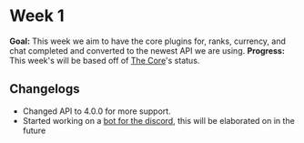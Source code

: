 # Week 1

**Goal:** This week we aim to have the core plugins for, ranks, currency, and chat completed and converted to the newest API we are using.
**Progress:** This week's will be based off of [The Core](https://github.com/RaptorsMC/Development/projects/1)'s status.

## Changelogs 
 + Changed API to 4.0.0 for more support.
 + Started working on a [bot for the discord](https://github.com/RaptorsMC/Development/projects/1), this will be elaborated on in the future

